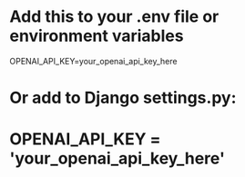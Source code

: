 # Add this to your .env file or environment variables
OPENAI_API_KEY=your_openai_api_key_here

# Or add to Django settings.py:
# OPENAI_API_KEY = 'your_openai_api_key_here'
